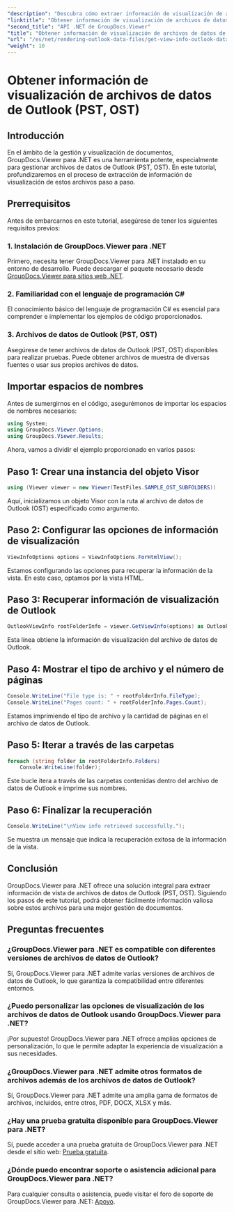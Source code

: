 ```yaml
---
"description": "Descubra cómo extraer información de visualización de archivos de datos de Outlook (PST, OST) con GroupDocs.Viewer para .NET. Mejore sus capacidades de gestión de documentos sin esfuerzo."
"linktitle": "Obtener información de visualización de archivos de datos de Outlook (PST, OST)"
"second_title": "API .NET de GroupDocs.Viewer"
"title": "Obtener información de visualización de archivos de datos de Outlook (PST, OST)"
"url": "/es/net/rendering-outlook-data-files/get-view-info-outlook-data-file/"
"weight": 10
---
```


# Obtener información de visualización de archivos de datos de Outlook (PST, OST)

## Introducción
En el ámbito de la gestión y visualización de documentos, GroupDocs.Viewer para .NET es una herramienta potente, especialmente para gestionar archivos de datos de Outlook (PST, OST). En este tutorial, profundizaremos en el proceso de extracción de información de visualización de estos archivos paso a paso.
## Prerrequisitos
Antes de embarcarnos en este tutorial, asegúrese de tener los siguientes requisitos previos:
### 1. Instalación de GroupDocs.Viewer para .NET
Primero, necesita tener GroupDocs.Viewer para .NET instalado en su entorno de desarrollo. Puede descargar el paquete necesario desde [GroupDocs.Viewer para sitios web .NET](https://releases.groupdocs.com/viewer/net/).
### 2. Familiaridad con el lenguaje de programación C#
El conocimiento básico del lenguaje de programación C# es esencial para comprender e implementar los ejemplos de código proporcionados.
### 3. Archivos de datos de Outlook (PST, OST)
Asegúrese de tener archivos de datos de Outlook (PST, OST) disponibles para realizar pruebas. Puede obtener archivos de muestra de diversas fuentes o usar sus propios archivos de datos.

## Importar espacios de nombres
Antes de sumergirnos en el código, asegurémonos de importar los espacios de nombres necesarios:
```csharp
using System;
using GroupDocs.Viewer.Options;
using GroupDocs.Viewer.Results;
```

Ahora, vamos a dividir el ejemplo proporcionado en varios pasos:
## Paso 1: Crear una instancia del objeto Visor
```csharp
using (Viewer viewer = new Viewer(TestFiles.SAMPLE_OST_SUBFOLDERS))
```
Aquí, inicializamos un objeto Visor con la ruta al archivo de datos de Outlook (OST) especificado como argumento.
## Paso 2: Configurar las opciones de información de visualización
```csharp
ViewInfoOptions options = ViewInfoOptions.ForHtmlView();
```
Estamos configurando las opciones para recuperar la información de la vista. En este caso, optamos por la vista HTML.
## Paso 3: Recuperar información de visualización de Outlook
```csharp
OutlookViewInfo rootFolderInfo = viewer.GetViewInfo(options) as OutlookViewInfo;
```
Esta línea obtiene la información de visualización del archivo de datos de Outlook.
## Paso 4: Mostrar el tipo de archivo y el número de páginas
```csharp
Console.WriteLine("File type is: " + rootFolderInfo.FileType);
Console.WriteLine("Pages count: " + rootFolderInfo.Pages.Count);
```
Estamos imprimiendo el tipo de archivo y la cantidad de páginas en el archivo de datos de Outlook.
## Paso 5: Iterar a través de las carpetas
```csharp
foreach (string folder in rootFolderInfo.Folders)
    Console.WriteLine(folder);
```
Este bucle itera a través de las carpetas contenidas dentro del archivo de datos de Outlook e imprime sus nombres.
## Paso 6: Finalizar la recuperación
```csharp
Console.WriteLine("\nView info retrieved successfully.");
```
Se muestra un mensaje que indica la recuperación exitosa de la información de la vista.

## Conclusión
GroupDocs.Viewer para .NET ofrece una solución integral para extraer información de vista de archivos de datos de Outlook (PST, OST). Siguiendo los pasos de este tutorial, podrá obtener fácilmente información valiosa sobre estos archivos para una mejor gestión de documentos.
## Preguntas frecuentes
### ¿GroupDocs.Viewer para .NET es compatible con diferentes versiones de archivos de datos de Outlook?
Sí, GroupDocs.Viewer para .NET admite varias versiones de archivos de datos de Outlook, lo que garantiza la compatibilidad entre diferentes entornos.
### ¿Puedo personalizar las opciones de visualización de los archivos de datos de Outlook usando GroupDocs.Viewer para .NET?
¡Por supuesto! GroupDocs.Viewer para .NET ofrece amplias opciones de personalización, lo que le permite adaptar la experiencia de visualización a sus necesidades.
### ¿GroupDocs.Viewer para .NET admite otros formatos de archivos además de los archivos de datos de Outlook?
Sí, GroupDocs.Viewer para .NET admite una amplia gama de formatos de archivos, incluidos, entre otros, PDF, DOCX, XLSX y más.
### ¿Hay una prueba gratuita disponible para GroupDocs.Viewer para .NET?
Sí, puede acceder a una prueba gratuita de GroupDocs.Viewer para .NET desde el sitio web: [Prueba gratuita](https://releases.groupdocs.com/).
### ¿Dónde puedo encontrar soporte o asistencia adicional para GroupDocs.Viewer para .NET?
Para cualquier consulta o asistencia, puede visitar el foro de soporte de GroupDocs.Viewer para .NET: [Apoyo](https://forum.groupdocs.com/c/viewer/9).